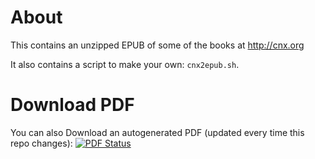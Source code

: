 About
======

This contains an unzipped EPUB of some of the books at http://cnx.org

It also contains a script to make your own: `cnx2epub.sh`.


Download PDF
=============

You can also Download an autogenerated PDF (updated every time this repo changes): [![PDF Status](http://pdf.oerpub.org/philschatz/books.png)](http://pdf.oerpub.org/philschatz/books/)
